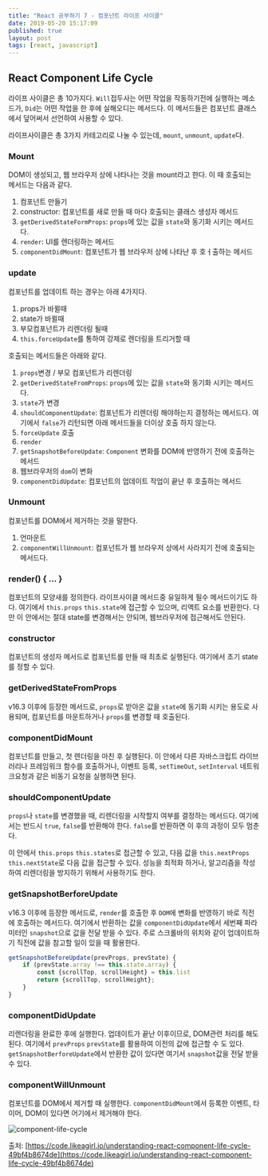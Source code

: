 ```yaml
---
title: "React 공부하기 7 - 컴포넌트 라이프 사이클"
date: 2019-05-20 15:17:09
published: true
layout: post
tags: [react, javascript]
---
```


## React Component Life Cycle

라이프 사이클은 총 10가지다. `Will`접두사는 어떤 작업을 작동하기전에 실행하는 메소드가, `Did`는 어떤 작업을 한 후에 실해오디는 메서드다. 이 메서드들은 컴포넌트 클래스에서 덮어써서 선언하여 사용할 수 있다.

라이프사이클은 총 3가지 카테고리로 나눌 수 있는데,  `mount`, `unmount`, `update`다. 

### Mount

DOM이 생성되고, 웹 브라우저 상에 나타나는 것을 mount라고 한다. 이 때 호출되는 메서드는 다음과 같다.

1. 컴포넌트 만들기
2. constructor: 컴포넌트를 새로 만들 때 마다 호출되는 클래스 생성자 메서드
3. `getDerivedStateFormProps`: `props`에 있는 값을 `state`와 동기화 시키는 메서드다.
4. `render`: UI를 렌더링하는 메서드
5. `componentDidMount`: 컴포넌트가 웹 브라우저 상에 나타난 후 호ㅓ출하는 메서드


### update

컴포넌트를 업데이트 하는 경우는 아래 4가지다.

1. props가 바뀔때
2. state가 바뀔때
3. 부모컴포넌트가 리렌더링 될때
4. `this.forceUpdate`를 통하여 강제로 렌더링을 트리거할 때

호출되는 메서드들은 아래와 같다.

1. `props`변경 / 부모 컴포넌트가 리렌더링
2. `getDerivedStateFromProps`: `props`에 있는 값을 `state`와 동기화 시키는 메서드다.
3. `state`가 변경
4. `shouldComponentUpdate`: 컴포넌트가 리렌더링 해야하는지 결정하는 메서드다. 여기에서 `false`가 리턴되면 아래 메서드들을 더이상 호출 하지 않는다.
5. `forceUpdate` 호출
6. `render`
7. `getSnapshotBeforeUpdate`: `Component` 변화를 DOM에 반영하기 전에 호출하는 메서드
8. 웹브라우저의 `dom`이 변화
9. `componentDidUpdate`: 컴포넌트의 업데이트 작업이 끝난 후 호출하는 메서드


### Unmount

컴포넌트를 DOM에서 제거하는 것을 말한다.

1. 언마운트
2. `componentWillUnmount`: 컴포넌트가 웹 브라우저 상에서 사라지기 전에 호출되는 메서드다.


### render() { ... }

컴포넌트의 모양새를 정의한다. 라이프사이클 메서드중 유일하게 필수 메서드이기도 하다. 여기에서 `this.props` `this.state`에 접근할 수 있으며, 리액트 요소를 반환한다. 다만 이 안에서는 절대 state를 변경해서는 안되며, 웹브라우저에 접근해서도 안된다.


### constructor

컴포넌트의 생성자 메서드로 컴포넌트를 만들 때 최초로 실행된다. 여기에서 초기 state를 정할 수 있다.

### getDerivedStateFromProps

v16.3 이후에 등장한 메서드로, `props`로 받아온 값을 `state`에 동기화 시키는 용도로 사용되며, 컴포넌트를 마운트하거나 `props`를 변경할 때 호출된다.

### componentDidMount 

컴포넌트를 만들고, 첫 렌더링을 마친 후 실행된다. 이 안에서 다른 자바스크립트 라이브러리나 프레임워크 함수를 호출하거나, 이벤트 등록, `setTimeOut`, `setInterval` 네트워크요청과 같은 비동기 요청을 실행하면 된다.

### shouldComponentUpdate

`props`나 `state`를 변경했을 때, 리렌더링을 시작할지 여부를 결정하는 메서드다. 여기에서는 반드시 `true`, `false`를 반환해야 한다. `false`를 반환하면 이 후의 과정이 모두 멈춘다.

이 안에서 `this.props` `this.states`로 접근할 수 있고, 다음 값을 `this.nextProps` `this.nextState`로 다음 값을 접근할 수 있다. 성능을 최적화 하거나, 알고리즘을 작성하여 리렌더링을 방지하기 위해서 사용하기도 한다.

### getSnapshotBerforeUpdate

v16.3 이후에 등장한 메서드로, `render`를 호출한 후 `DOM`에 변화를 반영하기 바로 직전에 호출하는 메서드다. 여기에서 반환하는 값을 `componentDidUpdate`에서 세번째 파라미터인 `snapshot`으로 값을 전달 받을 수 있다. 주로 스크롤바의 위치와 같이 업데이트하기 직전에 값을 참고할 일이 있을 때 활용한다.

```javascript
getSnapshotBeforeUpdate(prevProps, prevState) {
    if (prevState.array !== this.state.array) {
        const {scrollTop, scrollHeight} = this.list
        return {scrollTop, scrollHeight};
    }
}
```

### componentDidUpdate 

리렌더링을 완료한 후에 실행한다. 업데이트가 끝난 이후이므로, DOM관련 처리를 해도된다. 여기에서 `prevProps` `prevState`를 활용하여 이전의 값에 접근할 수 도 있다. `getSnapshotBerforeUpdate`에서 반환한 값이 있다면 여기서 `snapshot`값을 전달 받을 수 있다.

### componentWillUnmount

컴포넌트를 DOM에서 제거할 때 실행한다. `componentDidMount`에서 등록한 이벤트, 타이머, DOM이 있다면 어기에서 제거해야 한다. 


![component-life-cycle](https://cdn-images-1.medium.com/max/2400/1*cEWErpe-oY-_S1dOaT1NtA.jpeg)

출처: [https://code.likeagirl.io/understanding-react-component-life-cycle-49bf4b8674de](https://code.likeagirl.io/understanding-react-component-life-cycle-49bf4b8674de)